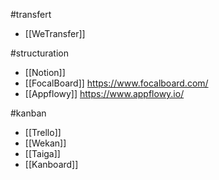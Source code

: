 #transfert
- [[WeTransfer]]

#structuration
- [[Notion]]
- [[FocalBoard]] https://www.focalboard.com/
- [[Appflowy]] https://www.appflowy.io/

#kanban
- [[Trello]]
- [[Wekan]]
- [[Taiga]]
- [[Kanboard]]